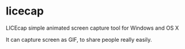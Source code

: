 # licecap
LICEcap simple animated screen capture tool for Windows and OS X


It can capture screen as GIF, to share people really easily.
